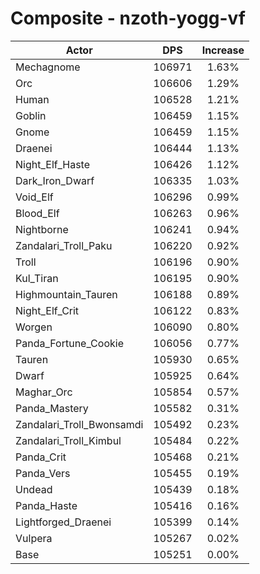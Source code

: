 # Composite - nzoth-yogg-vf
| Actor | DPS | Increase |
|---|:---:|:---:|
|Mechagnome|106971|1.63%|
|Orc|106606|1.29%|
|Human|106528|1.21%|
|Goblin|106459|1.15%|
|Gnome|106459|1.15%|
|Draenei|106444|1.13%|
|Night_Elf_Haste|106426|1.12%|
|Dark_Iron_Dwarf|106335|1.03%|
|Void_Elf|106296|0.99%|
|Blood_Elf|106263|0.96%|
|Nightborne|106241|0.94%|
|Zandalari_Troll_Paku|106220|0.92%|
|Troll|106196|0.90%|
|Kul_Tiran|106195|0.90%|
|Highmountain_Tauren|106188|0.89%|
|Night_Elf_Crit|106122|0.83%|
|Worgen|106090|0.80%|
|Panda_Fortune_Cookie|106056|0.77%|
|Tauren|105930|0.65%|
|Dwarf|105925|0.64%|
|Maghar_Orc|105854|0.57%|
|Panda_Mastery|105582|0.31%|
|Zandalari_Troll_Bwonsamdi|105492|0.23%|
|Zandalari_Troll_Kimbul|105484|0.22%|
|Panda_Crit|105468|0.21%|
|Panda_Vers|105455|0.19%|
|Undead|105439|0.18%|
|Panda_Haste|105416|0.16%|
|Lightforged_Draenei|105399|0.14%|
|Vulpera|105267|0.02%|
|Base|105251|0.00%|
